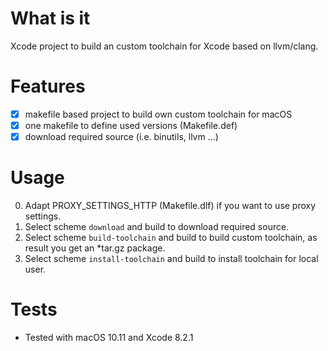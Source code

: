 # What is it
Xcode project to build an custom toolchain for Xcode based on llvm/clang. 

# Features
- [x] makefile based project to build own custom toolchain for macOS
- [x] one makefile to define used versions (Makefile.def)
- [x] download required source (i.e. binutils, llvm ...)

# Usage
0. Adapt PROXY_SETTINGS_HTTP (Makefile.dlf) if you want to use proxy settings.
1. Select scheme `download` and build to download required source.
2. Select scheme `build-toolchain` and build to build custom toolchain, as result you get an *tar.gz package.
3. Select scheme `install-toolchain` and build to install toolchain for local user.

# Tests
- Tested with macOS 10.11 and Xcode 8.2.1
